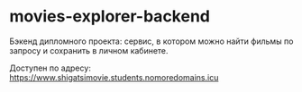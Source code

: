 # movies-explorer-backend
Бэкенд дипломного проекта: cервис, в котором можно найти фильмы по запросу и сохранить в личном кабинете.

Доступен по адресу:
https://www.shigatsimovie.students.nomoredomains.icu
